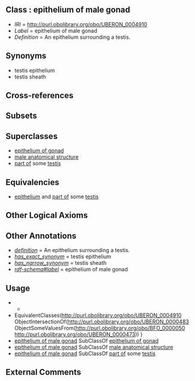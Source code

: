 
## Class : epithelium of male gonad

 * *IRI* = http://purl.obolibrary.org/obo/UBERON_0004910
 * *Label* = epithelium of male gonad
 * *Definition* = An epithelium surrounding a testis.

## Synonyms

 * testis epithelium
 * testis sheath

## Cross-references


## Subsets


## Superclasses

 * [epithelium of gonad](../../UBERON/09/UBERON_0004909.md)
 * [male anatomical structure](../../UBERON/03/UBERON_0014403.md)
 * [part of](../../BFO/50/BFO_0000050.md) some [testis](../../UBERON/73/UBERON_0000473.md)

## Equivalencies

 * [epithelium](../../UBERON/83/UBERON_0000483.md) and [part of](../../BFO/50/BFO_0000050.md) some [testis](../../UBERON/73/UBERON_0000473.md)

## Other Logical Axioms


## Other Annotations

 * *[definition](../../IAO/15/IAO_0000115.md)* = An epithelium surrounding a testis.
 * *[has_exact_synonym](../../ym/oboInOwl#hasExactSynonym.md)* = testis epithelium
 * *[has_narrow_synonym](../../ym/oboInOwl#hasNarrowSynonym.md)* = testis sheath
 * *[rdf-schema#label](../../el/rdf-schema#label.md)* = epithelium of male gonad

## Usage

 * -
 * EquivalentClasses(<http://purl.obolibrary.org/obo/UBERON_0004910> ObjectIntersectionOf(<http://purl.obolibrary.org/obo/UBERON_0000483> ObjectSomeValuesFrom(<http://purl.obolibrary.org/obo/BFO_0000050> <http://purl.obolibrary.org/obo/UBERON_0000473>)) )
 * [epithelium of male gonad](../../UBERON/10/UBERON_0004910.md) SubClassOf [epithelium of gonad](../../UBERON/09/UBERON_0004909.md)
 * [epithelium of male gonad](../../UBERON/10/UBERON_0004910.md) SubClassOf [male anatomical structure](../../UBERON/03/UBERON_0014403.md)
 * [epithelium of male gonad](../../UBERON/10/UBERON_0004910.md) SubClassOf [part of](../../BFO/50/BFO_0000050.md) some [testis](../../UBERON/73/UBERON_0000473.md)

## External Comments

